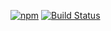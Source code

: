 [![npm](https://img.shields.io/npm/v/cancelcraft/ColorUtility.svg)](https://github.com/cancelcraft/ColorUtility)
[![Build Status](https://travis-ci.org/cancelcraft/ColorUtility.svg?branch=master)](https://travis-ci.org/cancelcraft/ColorUtility)
